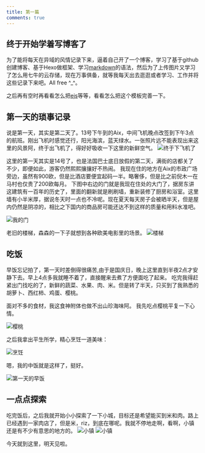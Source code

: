 ```yaml
---
title: 第一篇
comments: true
---
```


## 终于开始学着写博客了
为了能将每天在异域的风情记录下来，逼着自己开了一个博客，学习了基于github创建博客、基于Hexo做框架、学习[markdown][1]的语法，然后为了上传图片又学习了怎么用七牛的云存储，现在万事俱备，就等我每天出去逛逛或者学习、工作并将这些记录下来吧。All free ^_^。

之后再有空时再看看怎么把[ejs][2]等等，看看怎么把这个模板完善一下。

## 第一天的琐事记录
说是第一天，其实是第二天了。13号下午到的Aix，中间飞机晚点改签到下午3点的航班。刚出飞机时感觉还行，阳光海滨，蓝天绿水。一张照片远不能表现出来这里的风景阿，终于出飞机了，得好好吸收一下这里的新鲜空气。
![终于下飞机了](http://7yusyv.com1.z0.glb.clouddn.com/airport_mars.jpg)

这里的第一天其实是14号了，也是法国巴士底日放假的第二天，满街的店都关了不少，即便如此，游客仍然熙熙攘攘好不热闹。
我现在住的地方在Aix的市政广场旁边，虽然有900欧，但是比酒店要便宜起码一半。略奢侈，但是比之前倪木一在马村也仅贵了200欧每月。
下图中右边的门就是我现在住处的大门了，据房东讲这建筑有一百年的历史了，里面的翻新就是刷刷墙，重新装修了厨房和浴室。这里墙有小半米厚，据说冬天时一点也不冷呢。现在夏天每天房子会被晒半天，但是屋内仍然是阴凉的，相比之下国内的商品房可能还达不到这样的质量和用料水准吧。

![我的门](http://7yusyv.com1.z0.glb.clouddn.com/2017-07/myplace.jpg)

老旧的楼梯，森森的一下子就想到各种欧美电影里的场景。
![楼梯](http://7yusyv.com1.z0.glb.clouddn.com/stairs.jpg)

## 吃饭

早饭忘记拍了，第一天时差倒得很痛苦,由于是国庆日，晚上这里直到半夜2点才安静下去。早上4点多我就睡不着了，直接醒来去煮了方便面吃了起来。
吃完我得赶紧出门找吃的了，新鲜的蔬菜、水果、肉、米。但是转了半天，只买到了我熟悉的胡萝卜、西红柿、鸡蛋、樱桃。

面对不多的食材，我这食神附体也做不出山珍海味阿。
我先吃点樱桃平复一下心情。

![樱桃](http://7yusyv.com1.z0.glb.clouddn.com/cherry.jpg)

之后我拿出平生所学，精心烹饪一道美味：

![烹饪](http://7yusyv.com1.z0.glb.clouddn.com/2017-07/烹饪.jpeg)

嗯，我的中饭就是这样了，挺好。

![第一天的早饭](http://7yusyv.com1.z0.glb.clouddn.com/breakfast0.jpg)


[1]: http://www.cnblogs.com/hnrainll/p/3514637.html
[2]: http://www.embeddedjs.com/

## 一点点探索
吃完饭后，之后我就开始小小探索了一下小城，目标还是希望能买到米和肉。路上已经遇到一家肉店了，但是米，riz，到底在哪呢。我就不停地走啊，看啊，小镇还是有不少有意思的地方的。
![小镇](http://7yusyv.com1.z0.glb.clouddn.com/hotel.jpg)
![小镇](http://7yusyv.com1.z0.glb.clouddn.com/streat1.jpg)

今天就到这里，明天见啦。
